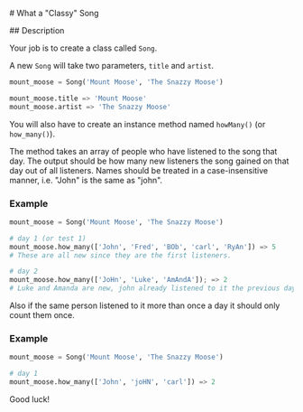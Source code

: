 # What a "Classy" Song

## Description

Your job is to create a class called `Song`.

A new `Song` will take two parameters, `title` and `artist`.

```python
mount_moose = Song('Mount Moose', 'The Snazzy Moose')

mount_moose.title => 'Mount Moose'
mount_moose.artist => 'The Snazzy Moose'
```

You will also have to create an instance method named `howMany()` (or `how_many()`).

The method takes an array of people who have listened to the song that day. The output should be how many new listeners the song gained on that day out of all listeners. Names should be treated in a case-insensitive manner, i.e. "John" is the same as "john".

### Example

```python
mount_moose = Song('Mount Moose', 'The Snazzy Moose')

# day 1 (or test 1)
mount_moose.how_many(['John', 'Fred', 'BOb', 'carl', 'RyAn']) => 5
# These are all new since they are the first listeners.

# day 2
mount_moose.how_many(['JoHn', 'Luke', 'AmAndA']); => 2
# Luke and Amanda are new, john already listened to it the previous day
```

Also if the same person listened to it more than once a day it should only count them once.

### Example

```python
mount_moose = Song('Mount Moose', 'The Snazzy Moose')

# day 1
mount_moose.how_many(['John', 'joHN', 'carl']) => 2
```

Good luck!
